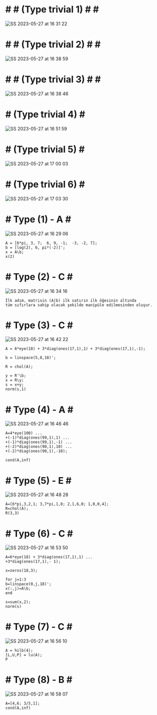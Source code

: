 # # # (Type trivial 1) # # #
![SS 2023-05-27 at 16 31 22](https://github.com/space-hippie0/matlab/assets/118982314/679f41ca-e116-46a9-9816-0f65fa5ae98e)

# # # (Type trivial 2) # # #
![SS 2023-05-27 at 16 38 59](https://github.com/space-hippie0/matlab/assets/118982314/511eccb9-0f34-4300-acbe-8d8f9126f94c)

# # # (Type trivial 3) # # #
![SS 2023-05-27 at 16 38 46](https://github.com/space-hippie0/matlab/assets/118982314/e83f6bbf-5407-456e-a9d7-530650ccf373)

 # # (Type trivial 4) # # 
![SS 2023-05-27 at 16 51 59](https://github.com/space-hippie0/matlab/assets/118982314/ea9f8091-5bdc-47fe-94e5-3c76d9ad2221)

 # # (Type trivial 5) # # 
![SS 2023-05-27 at 17 00 03](https://github.com/space-hippie0/matlab/assets/118982314/4a491f2e-b4f6-4039-9797-05a00cccd971)

 # # (Type trivial 6) # # 
![SS 2023-05-27 at 17 03 30](https://github.com/space-hippie0/matlab/assets/118982314/340b7917-bd63-4046-9d65-35bacdfb0dcc)



 # # Type (1) - A # # 
![SS 2023-05-27 at 16 29 06](https://github.com/space-hippie0/matlab/assets/118982314/fe473f91-396c-43a7-b453-29f32d28f254)
```
A = [6*pi, 3, 7;  6, 9, -1;  -3, -2, 7];
b = [log(2), 6, pi*(-2)]';
x = A\b;
x(2)
```

 # # Type (2) - C # # 
![SS 2023-05-27 at 16 34 16](https://github.com/space-hippie0/matlab/assets/118982314/f3166fd2-ce71-41f5-8250-e812981338d1)
```
İlk adım, matrisin (A|b) ilk satırın ilk öğesinin altında
tüm sıfırlara sahip olacak şekilde manipüle edilmesinden oluşur.
```

 # # Type (3) - C # # 
![SS 2023-05-27 at 16 42 22](https://github.com/space-hippie0/matlab/assets/118982314/d76d7d1d-1bd0-4620-94e6-99a233d559b2)
```
A = 6*eye(18) + 3*diag(ones(17,1),1) + 3*diag(ones(17,1),-1);
```
```
b = linspace(5,8,18)';
```
```
R = chol(A);
```
```
y = R'\b;
x = R\y;
s = x+y;
norm(s,1)
```

 # # Type (4) - A # # 
![SS 2023-05-27 at 16 46 46](https://github.com/space-hippie0/matlab/assets/118982314/dd06b48d-7404-4b4d-aac8-29d6f4f53b2c)
```
A=4*eye(100) ...
+(-1)*diag(ones(99,1),1) ...
+(-1)*diag(ones(99,1),-1) ...
+(-2)*diag(ones(90,1),10) ...
+(-2)*diag(ones(90,1),-10);
```
```
cond(A,inf)
```

 # # Type (5) - E # # 

![SS 2023-05-27 at 16 48 28](https://github.com/space-hippie0/matlab/assets/118982314/5c426fb0-f20e-4bae-8a89-a32ecc71752a)
```
A=[6*pi,3,2,1; 3,7*pi,1,0; 2,1,6,0; 1,0,0,4];
R=chol(A);
R(3,3)
```


 # # Type (6) - C # # 
![SS 2023-05-27 at 16 53 50](https://github.com/space-hippie0/matlab/assets/118982314/f8c3d005-4e11-4a0b-8d76-cc9ef63a2755)
```
A=6*eye(18) + 3*diag(ones(17,1),1) ...
+3*diag(ones(17,1),- 1);
```
```
x=zeros(18,3);
```
```
for j=1:3
b=linspace(0,j,18)';
x(:,j)=A\b;
end
```
```
s=sum(x,2);
norm(s)
```

 # # Type (7) -  C # # 
![SS 2023-05-27 at 16 56 10](https://github.com/space-hippie0/matlab/assets/118982314/5c157a28-7e62-4ea8-b955-171bceaa4aaa)

```
A = hilb(4);
[L,U,P] = lu(A);
P
```

 # # Type (8) -  B # # 
![SS 2023-05-27 at 16 58 07](https://github.com/space-hippie0/matlab/assets/118982314/681d1899-bebe-455e-8c52-c084fe27066f)
```
A=[4,6; 3/5,1]; 
cond(A,inf) 
```
